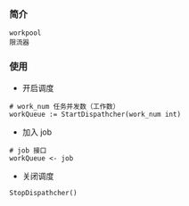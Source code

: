 ### 简介

```
workpool
限流器
```

### 使用

- 开启调度

```
# work_num 任务并发数（工作数）
workQueue := StartDispathcher(work_num int)
```

- 加入 job

```
# job 接口
workQueue <- job
```

- 关闭调度

```
StopDispathcher()
```
